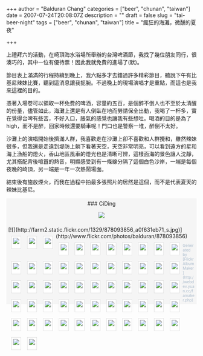 +++
author = "Balduran Chang"
categories = ["beer", "chunan", "taiwan"]
date = 2007-07-24T20:08:07Z
description = ""
draft = false
slug = "tai-beer-night"
tags = ["beer", "chunan", "taiwan"]
title = "瘋狂的海灘，微醺的夏夜"

+++


上禮拜六的活動，在崎頂海水浴場所舉辦的台灣啤酒節，我找了幾位朋友同行，很湊巧的，其中一位有優待票！因此我就免費的進場了(默)。

節目表上滿滿的行程持續到晚上，我六點多才去錯過許多精彩節目，聽說下午有比基尼辣妹比賽，聽到這消息讓我扼腕。不過晚上的現場演唱才是重點，而這也是我來這裡的目的。

憑著入場卷可以領取一杯免費的啤酒，容量約五百，是個醉不倒人也不至於太清醒的份量，儘管如此，海灘上還是有人倒臥在地而勞請保全出動，我喝了一杯多，實在覺得台啤有些苦，不好入口，脹氣的感覺也讓我有些想吐。喝酒的目的是為了high，而不是醉，回家時候還要騎車呢！門口也是警察一堆，醉倒不太好。

沙灘上的演唱開始後擠滿人群，我喜歡走在沙灘上卻不喜歡和人群攪和，雖然辣妹很多，但我還是走遠到堤防上躺下看著天空，天空非常明亮，可以看到遠方的星和海上漁船的燈火，香山地區風車的燈光也是清晰可辨，這樣面海的景色讓人沈靜，尤其搭配背後喧囂的熱音，明顯感受到有一條線分隔了這個白色沙岸，一端是每個夜晚的崎頂，另一端是一年一次熱鬧場面。

結束後有施放煙火，而我在過程中拍最多張照片的居然是這個，而不是代表夏天的辣妹比基尼。

<style>
.Album { width: px; background: #f5f5f5; padding: 5px;}
.AlbumHeader { text-align:center; padding-left:0px; }
.AlbumHeader h3 { font: normal 24px Arial, Helvetica, sans-serif; color: #FF0084; text-align: center; }
.AlbumHeader h4 { font: 16px Caflisch Script,cursive; color: #660033; text-align: center; }
.AlbumPhoto { background: #f5f5f5; margin-bottom: 10px; }
.AlbumPhoto p { float: left; padding: 4px 4px 12px 4px; border: 1px solid #ddd; background: #fff; margin: 8px; }
.AlbumPhoto span { float: left; padding: 4px 4px 12px 4px; border: 1px solid #ddd; background: #fff; margin: 8px; }
.AlbumPhoto img { border: none; }
</style><div class="Album"><div class="AlbumHeader">### CiDing

[![](http://static.flickr.com/7/buddyicons/66573645@N00.jpg)](http://www.flickr.com/photos/balduran/)

#### 

</div><div class="AlbumPhoto">[![](http://farm2.static.flickr.com/1329/878093856_a0f631eb71_s.jpg)](http://www.flickr.com/photos/balduran/878093856)

[![](http://farm2.static.flickr.com/1111/877248479_e9af26e4af_s.jpg)](http://www.flickr.com/photos/balduran/877248479)

[![](http://farm2.static.flickr.com/1389/878101738_083b313ea0_s.jpg)](http://www.flickr.com/photos/balduran/878101738)

[![](http://farm2.static.flickr.com/1021/877253961_002a759c68_s.jpg)](http://www.flickr.com/photos/balduran/877253961)

[![](http://farm2.static.flickr.com/1196/877256639_aa6539ddfd_s.jpg)](http://www.flickr.com/photos/balduran/877256639)

[![](http://farm2.static.flickr.com/1317/877259311_adabd75bbb_s.jpg)](http://www.flickr.com/photos/balduran/877259311)

[![](http://farm2.static.flickr.com/1006/877261311_2ae083931d_s.jpg)](http://www.flickr.com/photos/balduran/877261311)

[![](http://farm2.static.flickr.com/1220/877263615_b21006b16f_s.jpg)](http://www.flickr.com/photos/balduran/877263615)

[![](http://farm2.static.flickr.com/1239/878115374_d484dadbaf_s.jpg)](http://www.flickr.com/photos/balduran/878115374)

[![](http://farm2.static.flickr.com/1386/878117630_23d77b1141_s.jpg)](http://www.flickr.com/photos/balduran/878117630)

[![](http://farm2.static.flickr.com/1132/878120454_272cf6f730_s.jpg)](http://www.flickr.com/photos/balduran/878120454)

[![](http://farm2.static.flickr.com/1029/877273437_f062a536cc_s.jpg)](http://www.flickr.com/photos/balduran/877273437)

[![](http://farm2.static.flickr.com/1191/878124432_617d1453dd_s.jpg)](http://www.flickr.com/photos/balduran/878124432)

[![](http://farm2.static.flickr.com/1407/878127256_0866c7f134_s.jpg)](http://www.flickr.com/photos/balduran/878127256)

[![](http://farm2.static.flickr.com/1233/878130930_7bb027c426_s.jpg)](http://www.flickr.com/photos/balduran/878130930)

[![](http://farm2.static.flickr.com/1422/877282383_9183fb28fa_s.jpg)](http://www.flickr.com/photos/balduran/877282383)

[![](http://farm2.static.flickr.com/1238/877286709_aa7c165d82_s.jpg)](http://www.flickr.com/photos/balduran/877286709)

[![](http://farm2.static.flickr.com/1423/878151666_83ddd066b7_s.jpg)](http://www.flickr.com/photos/balduran/878151666)

[![](http://farm2.static.flickr.com/1261/878154418_856de0dc9e_s.jpg)](http://www.flickr.com/photos/balduran/878154418)

[![](http://farm2.static.flickr.com/1311/878157370_6da6f77404_s.jpg)](http://www.flickr.com/photos/balduran/878157370)

[![](http://farm2.static.flickr.com/1161/878160034_bd83dec10b_s.jpg)](http://www.flickr.com/photos/balduran/878160034)

[![](http://farm2.static.flickr.com/1400/877315427_69ec82a344_s.jpg)](http://www.flickr.com/photos/balduran/877315427)

[![](http://farm2.static.flickr.com/1045/878165570_0f181e90b3_s.jpg)](http://www.flickr.com/photos/balduran/878165570)

[![](http://farm2.static.flickr.com/1257/878169268_6de994b834_s.jpg)](http://www.flickr.com/photos/balduran/878169268)

[![](http://farm2.static.flickr.com/1127/877323205_bb95e3d0e4_s.jpg)](http://www.flickr.com/photos/balduran/877323205)

[![](http://farm2.static.flickr.com/1286/877327617_ea004ef3b9_s.jpg)](http://www.flickr.com/photos/balduran/877327617)

[![](http://farm2.static.flickr.com/1023/878182282_577db7aeda_s.jpg)](http://www.flickr.com/photos/balduran/878182282)

[![](http://farm2.static.flickr.com/1174/877337829_1a2f50e869_s.jpg)](http://www.flickr.com/photos/balduran/877337829)

[![](http://farm2.static.flickr.com/1289/877339969_8c05f429ae_s.jpg)](http://www.flickr.com/photos/balduran/877339969)

[![](http://farm2.static.flickr.com/1083/877344163_a71b32af35_s.jpg)](http://www.flickr.com/photos/balduran/877344163)

[![](http://farm2.static.flickr.com/1125/877347377_7abd43c3a2_s.jpg)](http://www.flickr.com/photos/balduran/877347377)

[![](http://farm2.static.flickr.com/1349/878199900_768e406c56_s.jpg)](http://www.flickr.com/photos/balduran/878199900)

[![](http://farm2.static.flickr.com/1395/878202438_be9949e5ba_s.jpg)](http://www.flickr.com/photos/balduran/878202438)

[![](http://farm2.static.flickr.com/1186/877357949_f59e375f22_s.jpg)](http://www.flickr.com/photos/balduran/877357949)

[![](http://farm2.static.flickr.com/1122/878212324_066260aac8_s.jpg)](http://www.flickr.com/photos/balduran/878212324)

[![](http://farm2.static.flickr.com/1280/878215008_39ac767a7b_s.jpg)](http://www.flickr.com/photos/balduran/878215008)

[![](http://farm2.static.flickr.com/1385/877370847_d43e93a7f2_s.jpg)](http://www.flickr.com/photos/balduran/877370847)

[![](http://farm2.static.flickr.com/1183/877376791_390ba423c6_s.jpg)](http://www.flickr.com/photos/balduran/877376791)

[![](http://farm2.static.flickr.com/1097/878228984_e748076f98_s.jpg)](http://www.flickr.com/photos/balduran/878228984)

[![](http://farm2.static.flickr.com/1257/877382927_3c43ceb86f_s.jpg)](http://www.flickr.com/photos/balduran/877382927)

[![](http://farm2.static.flickr.com/1043/877387873_1dc8c84986_s.jpg)](http://www.flickr.com/photos/balduran/877387873)

[![](http://farm2.static.flickr.com/1409/877389847_e95fda40be_s.jpg)](http://www.flickr.com/photos/balduran/877389847)

[![](http://farm2.static.flickr.com/1041/877392017_b15f282bf9_s.jpg)](http://www.flickr.com/photos/balduran/877392017)

[![](http://farm2.static.flickr.com/1014/878243440_6f4fbe51f7_s.jpg)](http://www.flickr.com/photos/balduran/878243440)

[![](http://farm2.static.flickr.com/1193/877395863_ceb8ea26b8_s.jpg)](http://www.flickr.com/photos/balduran/877395863)

[![](http://farm2.static.flickr.com/1439/878249086_6385673075_s.jpg)](http://www.flickr.com/photos/balduran/878249086)

[![](http://farm2.static.flickr.com/1089/877403125_344a6a32dc_s.jpg)](http://www.flickr.com/photos/balduran/877403125)

[![](http://farm2.static.flickr.com/1036/877406833_ef7fad3183_s.jpg)](http://www.flickr.com/photos/balduran/877406833)

[![](http://farm2.static.flickr.com/1356/877409725_6f2212dd57_s.jpg)](http://www.flickr.com/photos/balduran/877409725)

[![](http://farm2.static.flickr.com/1011/877412993_fa0615a173_s.jpg)](http://www.flickr.com/photos/balduran/877412993)

[![](http://farm2.static.flickr.com/1072/878265790_f8d71d7413_s.jpg)](http://www.flickr.com/photos/balduran/878265790)

[![](http://farm2.static.flickr.com/1264/878268032_2575f384e3_s.jpg)](http://www.flickr.com/photos/balduran/878268032)

[![](http://farm2.static.flickr.com/1205/878270426_3b37250b9d_s.jpg)](http://www.flickr.com/photos/balduran/878270426)

[![](http://farm2.static.flickr.com/1175/877424003_fcf45c71b8_s.jpg)](http://www.flickr.com/photos/balduran/877424003)

[![](http://farm2.static.flickr.com/1387/877428913_a6d1f5b4c9_s.jpg)](http://www.flickr.com/photos/balduran/877428913)

[![](http://farm2.static.flickr.com/1315/877432677_36b446e9fc_s.jpg)](http://www.flickr.com/photos/balduran/877432677)

[![](http://farm2.static.flickr.com/1120/878286386_dfdc402bfc_s.jpg)](http://www.flickr.com/photos/balduran/878286386)

[![](http://farm2.static.flickr.com/1392/877441229_6f3527fc03_s.jpg)](http://www.flickr.com/photos/balduran/877441229)

</div><font style="font-size:10px;color:#AABBCC;">Generated by [Flickr Album Maker](http://webdev.yuan.cc/famaker.php)</font>

</div>

